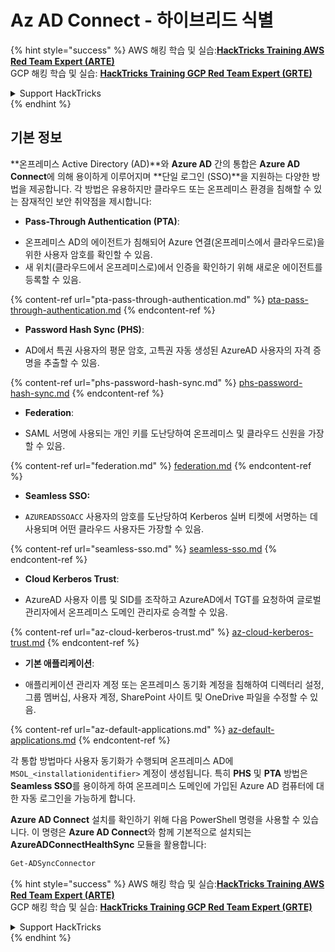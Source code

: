 # Az AD Connect - 하이브리드 식별

{% hint style="success" %}
AWS 해킹 학습 및 실습:<img src="/.gitbook/assets/image.png" alt="" data-size="line">[**HackTricks Training AWS Red Team Expert (ARTE)**](https://training.hacktricks.xyz/courses/arte)<img src="/.gitbook/assets/image.png" alt="" data-size="line">\
GCP 해킹 학습 및 실습: <img src="/.gitbook/assets/image (2).png" alt="" data-size="line">[**HackTricks Training GCP Red Team Expert (GRTE)**<img src="/.gitbook/assets/image (2).png" alt="" data-size="line">](https://training.hacktricks.xyz/courses/grte)

<details>

<summary>Support HackTricks</summary>

* [**구독 요금제**](https://github.com/sponsors/carlospolop)를 확인하세요!
* 💬 [**디스코드 그룹**](https://discord.gg/hRep4RUj7f) 또는 [**텔레그램 그룹**](https://t.me/peass)에 **가입**하거나 **트위터** 🐦 [**@hacktricks\_live**](https://twitter.com/hacktricks\_live)**를 팔로우**하세요.
* [**HackTricks**](https://github.com/carlospolop/hacktricks) 및 [**HackTricks Cloud**](https://github.com/carlospolop/hacktricks-cloud) 깃헙 레포지토리에 PR을 제출하여 해킹 트릭을 공유하세요.

</details>
{% endhint %}

## 기본 정보

**온프레미스 Active Directory (AD)**와 **Azure AD** 간의 통합은 **Azure AD Connect**에 의해 용이하게 이루어지며 **단일 로그인 (SSO)**을 지원하는 다양한 방법을 제공합니다. 각 방법은 유용하지만 클라우드 또는 온프레미스 환경을 침해할 수 있는 잠재적인 보안 취약점을 제시합니다:

* **Pass-Through Authentication (PTA)**:
- 온프레미스 AD의 에이전트가 침해되어 Azure 연결(온프레미스에서 클라우드로)을 위한 사용자 암호를 확인할 수 있음.
- 새 위치(클라우드에서 온프레미스로)에서 인증을 확인하기 위해 새로운 에이전트를 등록할 수 있음.

{% content-ref url="pta-pass-through-authentication.md" %}
[pta-pass-through-authentication.md](pta-pass-through-authentication.md)
{% endcontent-ref %}

* **Password Hash Sync (PHS)**:
- AD에서 특권 사용자의 평문 암호, 고특권 자동 생성된 AzureAD 사용자의 자격 증명을 추출할 수 있음.

{% content-ref url="phs-password-hash-sync.md" %}
[phs-password-hash-sync.md](phs-password-hash-sync.md)
{% endcontent-ref %}

* **Federation**:
- SAML 서명에 사용되는 개인 키를 도난당하여 온프레미스 및 클라우드 신원을 가장할 수 있음.

{% content-ref url="federation.md" %}
[federation.md](federation.md)
{% endcontent-ref %}

* **Seamless SSO:**
- `AZUREADSSOACC` 사용자의 암호를 도난당하여 Kerberos 실버 티켓에 서명하는 데 사용되며 어떤 클라우드 사용자든 가장할 수 있음.

{% content-ref url="seamless-sso.md" %}
[seamless-sso.md](seamless-sso.md)
{% endcontent-ref %}

* **Cloud Kerberos Trust**:
- AzureAD 사용자 이름 및 SID를 조작하고 AzureAD에서 TGT를 요청하여 글로벌 관리자에서 온프레미스 도메인 관리자로 승격할 수 있음.

{% content-ref url="az-cloud-kerberos-trust.md" %}
[az-cloud-kerberos-trust.md](az-cloud-kerberos-trust.md)
{% endcontent-ref %}

* **기본 애플리케이션**:
- 애플리케이션 관리자 계정 또는 온프레미스 동기화 계정을 침해하여 디렉터리 설정, 그룹 멤버십, 사용자 계정, SharePoint 사이트 및 OneDrive 파일을 수정할 수 있음.

{% content-ref url="az-default-applications.md" %}
[az-default-applications.md](az-default-applications.md)
{% endcontent-ref %}

각 통합 방법마다 사용자 동기화가 수행되며 온프레미스 AD에 `MSOL_<installationidentifier>` 계정이 생성됩니다. 특히 **PHS** 및 **PTA** 방법은 **Seamless SSO**를 용이하게 하여 온프레미스 도메인에 가입된 Azure AD 컴퓨터에 대한 자동 로그인을 가능하게 합니다.

**Azure AD Connect** 설치를 확인하기 위해 다음 PowerShell 명령을 사용할 수 있습니다. 이 명령은 **Azure AD Connect**와 함께 기본적으로 설치되는 **AzureADConnectHealthSync** 모듈을 활용합니다:
```powershell
Get-ADSyncConnector
```
{% hint style="success" %}
AWS 해킹 학습 및 실습:<img src="/.gitbook/assets/image.png" alt="" data-size="line">[**HackTricks Training AWS Red Team Expert (ARTE)**](https://training.hacktricks.xyz/courses/arte)<img src="/.gitbook/assets/image.png" alt="" data-size="line">\
GCP 해킹 학습 및 실습: <img src="/.gitbook/assets/image (2).png" alt="" data-size="line">[**HackTricks Training GCP Red Team Expert (GRTE)**<img src="/.gitbook/assets/image (2).png" alt="" data-size="line">](https://training.hacktricks.xyz/courses/grte)

<details>

<summary>Support HackTricks</summary>

* [**구독 요금제**](https://github.com/sponsors/carlospolop)를 확인하세요!
* 💬 [**디스코드 그룹**](https://discord.gg/hRep4RUj7f) 또는 [**텔레그램 그룹**](https://t.me/peass)에 **참여**하거나 **트위터** 🐦 [**@hacktricks\_live**](https://twitter.com/hacktricks\_live)**를 팔로우**하세요.
* 해킹 팁을 공유하려면 [**HackTricks**](https://github.com/carlospolop/hacktricks) 및 [**HackTricks Cloud**](https://github.com/carlospolop/hacktricks-cloud) 깃헙 저장소에 PR을 제출하세요.

</details>
{% endhint %}

